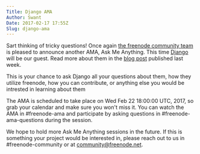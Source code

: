 ```yaml
---
Title: Django AMA
Author: Swant
Date: 2017-02-17 17:55Z
Slug: django-ama
---
```


Sart thinking of tricky questions!
Once again [the freenode community team](http://freenode.net/news/community)
is pleased to announce another AMA, Ask Me Anything. This time [Django](https://www.djangoproject.com)
will be our guest. Read more about them in the
[blog post](http://freenode.net/news/django-and-freenode) published last week.

This is your chance to ask Django all your questions about them,
how they utilize freenode, how you can contribute, or anything else you would
be intrested in learning about them

The AMA is scheduled to take place on Wed Feb 22 18:00:00 UTC, 2017,
so grab your calendar and make sure you won't miss it.
You can watch the AMA in #freenode-ama and participate by asking questions
in #freenode-ama-questions during the session.

We hope to hold more Ask Me Anything sessions in the future.
If this is something your project would be interested in, please
reach out to us in #freenode-community or at community@freenode.net.
